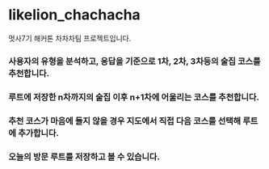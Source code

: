 # likelion_chachacha
멋사7기 해커톤 차차차팀 프로젝트입니다. 

### 사용자의 유형을 분석하고, 응답을 기준으로 1차, 2차, 3차등의 술집 코스를 추천합니다. 

### 루트에 저장한 n차까지의 술집 이후 n+1차에 어울리는 코스를 추천합니다. 

### 추천 코스가 마음에 들지 않을 경우 지도에서 직접 다음 코스를 선택해 루트에 추가합니다. 

### 오늘의 방문 루트를 저장하고 볼 수 있습니다.
